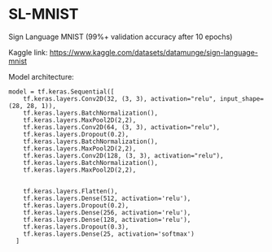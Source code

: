 # SL-MNIST
Sign Language MNIST (99%+ validation accuracy after 10 epochs)

Kaggle link: https://www.kaggle.com/datasets/datamunge/sign-language-mnist

Model architecture:
```
model = tf.keras.Sequential([
    tf.keras.layers.Conv2D(32, (3, 3), activation="relu", input_shape=(28, 28, 1)),
    tf.keras.layers.BatchNormalization(),
    tf.keras.layers.MaxPool2D(2,2),
    tf.keras.layers.Conv2D(64, (3, 3), activation="relu"),
    tf.keras.layers.Dropout(0.2),
    tf.keras.layers.BatchNormalization(),
    tf.keras.layers.MaxPool2D(2,2),
    tf.keras.layers.Conv2D(128, (3, 3), activation="relu"),
    tf.keras.layers.BatchNormalization(),
    tf.keras.layers.MaxPool2D(2,2),


    tf.keras.layers.Flatten(),
    tf.keras.layers.Dense(512, activation='relu'),
    tf.keras.layers.Dropout(0.2),
    tf.keras.layers.Dense(256, activation='relu'),
    tf.keras.layers.Dense(128, activation='relu'),
    tf.keras.layers.Dropout(0.3),
    tf.keras.layers.Dense(25, activation='softmax')
  ]
```

